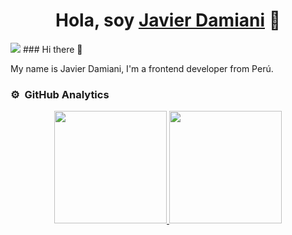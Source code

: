 <div align="center">
<h1 align="center">Hola, soy <a href="https://javierdamiani.com">Javier Damiani</a> 👋</h1>
</div>
<img src="https://i.imgur.com/JFk5lWW.png">
### Hi there 👋

My name is Javier Damiani, I'm a frontend developer from Perú.

### ⚙️ &nbsp;GitHub Analytics

<p align="center">
<a href="https://github.com/javierdamiani">
  <img height="180em" src="https://github-readme-stats-eight-theta.vercel.app/api?username=javierdamiani&show_icons=true&theme=algolia&include_all_commits=true&count_private=true"/>
  <img height="180em" src="https://github-readme-stats-eight-theta.vercel.app/api/top-langs/?username=javierdamiani&layout=compact&langs_count=8&theme=algolia"/>
</a>
</p>
